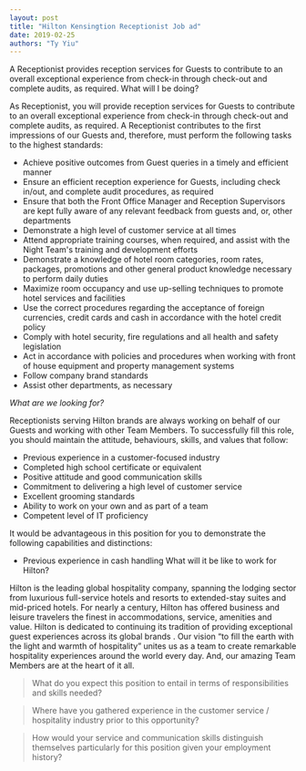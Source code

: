 ```yaml
---
layout: post
title: "Hilton Kensingtion Receptionist Job ad"
date: 2019-02-25
authors: "Ty Yiu"
---
```


A Receptionist provides reception services for Guests to contribute to an
overall exceptional experience from check-in through check-out and complete
audits, as required.  What will I be doing?

As Receptionist, you will provide reception services for Guests to contribute to
an overall exceptional experience from check-in through check-out and complete
audits, as required. A Receptionist contributes to the first impressions of our
Guests and, therefore, must perform the following tasks to the highest
standards:
- Achieve positive outcomes from Guest queries in a timely and efficient manner
- Ensure an efficient reception experience for Guests, including check in/out,
  and complete audit procedures, as required
- Ensure that both the Front Office Manager and Reception Supervisors are kept
  fully aware of any relevant feedback from guests and, or, other departments
- Demonstrate a high level of customer service at all times
- Attend appropriate training courses, when required, and assist with the Night
  Team's training and development efforts
- Demonstrate a knowledge of hotel room categories, room rates, packages,
  promotions and other general product knowledge necessary to perform daily
  duties
- Maximize room occupancy and use up-selling techniques to promote hotel
  services and facilities
- Use the correct procedures regarding the acceptance of foreign currencies,
  credit cards and cash in accordance with the hotel credit policy
- Comply with hotel security, fire regulations and all health and safety
  legislation
- Act in accordance with policies and procedures when working with front of
  house equipment and property management systems
- Follow company brand standards
- Assist other departments, as necessary

*What are we looking for?*

Receptionists serving Hilton brands are always working on behalf of our Guests
and working with other Team Members. To successfully fill this role, you should
maintain the attitude, behaviours, skills, and values that follow:
- Previous experience in a customer-focused industry
- Completed high school certificate or equivalent
- Positive attitude and good communication skills
- Commitment to delivering a high level of customer service
- Excellent grooming standards
- Ability to work on your own and as part of a team
- Competent level of IT proficiency

It would be advantageous in this position for you to demonstrate the following
capabilities and distinctions:

- Previous experience in cash handling What will it be like to work for Hilton?

Hilton is the leading global hospitality company, spanning the lodging sector
from luxurious full-service hotels and resorts to extended-stay suites and
mid-priced hotels. For nearly a century, Hilton has offered business and leisure
travelers the finest in accommodations, service, amenities and value. Hilton is
dedicated to continuing its tradition of providing exceptional guest experiences
across its global brands . Our vision “to fill the earth with the light and
warmth of hospitality” unites us as a team to create remarkable hospitality
experiences around the world every day. And, our amazing Team Members are at the
heart of it all.


> What do you expect this position to entail in terms of responsibilities and
> skills needed?

> Where have you gathered experience in the customer service / hospitality
> industry prior to this opportunity?

> How would your service and communication skills distinguish themselves
> particularly for this position given your employment history?







